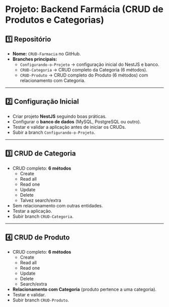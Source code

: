 # Projeto: Backend Farmácia (CRUD de Produtos e Categorias)

## 1️⃣ Repositório

- **Nome:** `CRUD-Farmacia` no GitHub.
- **Branches principais:**
  - `Configurando-o-Projeto` → configuração inicial do NestJS e banco.
  - `CRUD-Categoria` → CRUD completo da Categoria (6 métodos).
  - `CRUD-Produto` → CRUD completo do Produto (6 métodos) com relacionamento com Categoria.

---

## 2️⃣ Configuração Inicial

- Criar projeto **NestJS** seguindo boas práticas.
- Configurar o **banco de dados** (MySQL, PostgreSQL ou outro).
- Testar e validar a aplicação antes de iniciar os CRUDs.
- Subir a branch `Configurando-o-Projeto`.

---

## 3️⃣ CRUD de Categoria

- CRUD completo: **6 métodos**
  - Create
  - Read all
  - Read one
  - Update
  - Delete
  - Talvez search/extra
- Sem relacionamento com outras entidades.
- Testar a aplicação.
- Subir branch `CRUD-Categoria`.

---

## 4️⃣ CRUD de Produto

- CRUD completo: **6 métodos**
  - Create
  - Read all
  - Read one
  - Update
  - Delete
  - Search/extra
- **Relacionamento com Categoria** (produto pertence a uma categoria).
- Testar e validar.
- Subir branch `CRUD-Produto`.
